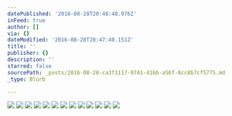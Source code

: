 ```yaml
---
datePublished: '2016-08-28T20:48:48.976Z'
inFeed: true
author: []
via: {}
dateModified: '2016-08-28T20:47:40.151Z'
title: ''
publisher: {}
description: ''
starred: false
sourcePath: _posts/2016-08-28-ca3f1117-9741-41bb-a56f-8cc8b7cf5775.md
_type: Blurb

---
```

![](https://the-grid-user-content.s3-us-west-2.amazonaws.com/e86babca-5b80-4a93-8171-506d59c621e8.jpg)
![](https://the-grid-user-content.s3-us-west-2.amazonaws.com/3baca21d-0911-4b2c-a97f-a52a8f281b25.jpg)
![](https://the-grid-user-content.s3-us-west-2.amazonaws.com/424435fb-18e4-455e-9981-bde018c4daee.jpg)
![](https://the-grid-user-content.s3-us-west-2.amazonaws.com/4ee49afd-75d2-4253-bfc2-dfeb7a72cedf.jpg)
![](https://the-grid-user-content.s3-us-west-2.amazonaws.com/571fd720-a4c8-4c53-ae2f-15b83a665157.jpg)
![](https://the-grid-user-content.s3-us-west-2.amazonaws.com/44b6543e-bd46-464d-887e-04e00588a4b0.jpg)
![](https://the-grid-user-content.s3-us-west-2.amazonaws.com/af90a989-8987-4da3-b443-99557b028413.jpg)
![](https://the-grid-user-content.s3-us-west-2.amazonaws.com/34a19d34-11f5-4541-ba8a-475257af8575.jpg)
![](https://the-grid-user-content.s3-us-west-2.amazonaws.com/a8532792-e4c0-4829-8f29-c469f9f4a39c.jpg)
![](https://the-grid-user-content.s3-us-west-2.amazonaws.com/ce75f889-9ebb-4386-95d5-5ab59b85a3e7.jpg)
![](https://the-grid-user-content.s3-us-west-2.amazonaws.com/6d0dd0d9-791e-45a4-80a6-7c1765eeb826.jpg)
![](https://the-grid-user-content.s3-us-west-2.amazonaws.com/b26416f2-cd42-40fd-b921-3adb9683be5e.jpg)
![](https://the-grid-user-content.s3-us-west-2.amazonaws.com/71494d6e-98ad-4270-a11f-8020bc185fda.jpg)
